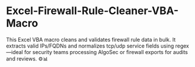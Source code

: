 # Excel-Firewall-Rule-Cleaner-VBA-Macro
This Excel VBA macro cleans and validates firewall rule data in bulk. It extracts valid IPs/FQDNs and normalizes tcp/udp service fields using regex—ideal for security teams processing AlgoSec or firewall exports for audits and reviews. ⚙️📊

